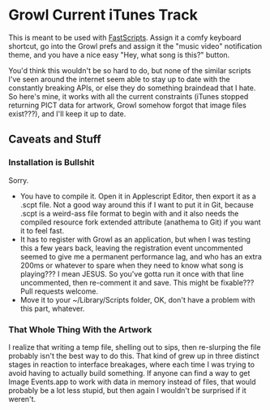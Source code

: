 Growl Current iTunes Track
=====

This is meant to be used with [FastScripts](http://www.red-sweater.com/fastscripts/). Assign it a comfy keyboard shortcut, go into the Growl prefs and assign it the "music video" notification theme, and you have a nice easy "Hey, what song is this?" button. 

You'd think this wouldn't be so hard to do, but none of the similar scripts I've seen around the internet seem able to stay up to date with the constantly breaking APIs, or else they do something braindead that I hate. So here's mine, it works with all the current constraints (iTunes stopped returning PICT data for artwork, Growl somehow forgot that image files exist???), and I'll keep it up to date. 

Caveats and Stuff
----

### Installation is Bullshit

Sorry. 

- You have to compile it. Open it in Applescript Editor, then export it as a .scpt file. Not a good way around this if I want to put it in Git, because .scpt is a weird-ass file format to begin with and it also needs the compiled resource fork extended attribute (anathema to Git) if you want it to feel fast. 
- It has to register with Growl as an application, but when I was testing this a few years back, leaving the registration event uncommented seemed to give me a permanent performance lag, and who has an extra 200ms or whatever to spare when they need to know what song is playing??? I mean JESUS. So you've gotta run it once with that line uncommented, then re-comment it and save. This might be fixable??? Pull requests welcome.
- Move it to your ~/Library/Scripts folder, OK, don't have a problem with this part, whatever.

### That Whole Thing With the Artwork

I realize that writing a temp file, shelling out to sips, then re-slurping the file probably isn't the best way to do this. That kind of grew up in three distinct stages in reaction to interface breakages, where each time I was trying to avoid having to actually build something. If anyone can find a way to get Image Events.app to work with data in memory instead of files, that would probably be a lot less stupid, but then again I wouldn't be surprised if it weren't.
